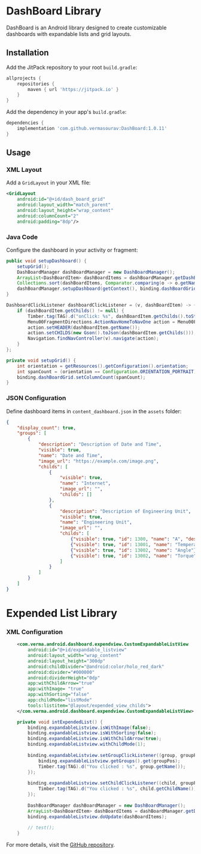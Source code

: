 
# DashBoard Library

DashBoard is an Android library designed to create customizable dashboards with expandable lists and grid layouts.

## Installation

Add the JitPack repository to your root `build.gradle`:

```groovy
allprojects {
    repositories {
        maven { url 'https://jitpack.io' }
    }
}
```

Add the dependency in your app's `build.gradle`:

```groovy
dependencies {
    implementation 'com.github.vermasourav:DashBoard:1.0.11'
}
```

## Usage

### XML Layout
Add a `GridLayout` in your XML file:

```xml
<GridLayout
    android:id="@+id/dash_board_grid"
    android:layout_width="match_parent"
    android:layout_height="wrap_content"
    android:columnCount="2"
    android:padding="8dp"/>
```

### Java Code
Configure the dashboard in your activity or fragment:

```java
public void setupDashboard() {
    setupGrid();
    DashBoardManager dashBoardManager = new DashBoardManager();
    ArrayList<DashBoardItem> dashBoardItems = dashBoardManager.getDashBoardItems(getContext(), "content_dashboard.json");
    Collections.sort(dashBoardItems, Comparator.comparing(o -> o.getName().toLowerCase()));
    dashBoardManager.setupDashboard(getContext(), binding.dashBoardGrid, 3, dashBoardItems, dashboardClickListener);
}

DashboardClickListener dashboardClickListener = (v, dashBoardItem) -> {
    if (dashBoardItem.getChilds() != null) {
		Timber.tag(TAG).d("onClick: %s", dashBoardItem.getChilds().toString());
		Menu00FragmentDirections.ActionNavHomeToNavOne action = Menu00FragmentDirections.actionNavHomeToNavOne();
        action.setHEADER(dashBoardItem.getName());
        action.setCHILDS(new Gson().toJson(dashBoardItem.getChilds()));
        Navigation.findNavController(v).navigate(action);
    }
};

private void setupGrid() {
    int orientation = getResources().getConfiguration().orientation;
    int spanCount = (orientation == Configuration.ORIENTATION_PORTRAIT) ? 3 : 4;
    binding.dashBoardGrid.setColumnCount(spanCount);
}
```

### JSON Configuration
Define dashboard items in `content_dashboard.json` in the `assets` folder:

```json
{
    "display_count": true,
    "groups": [
        {
            "description": "Description of Date and Time",
            "visible": true,
            "name": "Date and Time",
            "image_url": "https://example.com/image.png",
            "childs": [
                {
                    "visible": true,
                    "name": "Internet",
                    "image_url": "",
                    "childs": []
                },
                {
                    "description": "Description of Engineering Unit",
                    "visible": true,
                    "name": "Engineering Unit",
                    "image_url": "",
                    "childs": [
                        {"visible": true, "id": 1300, "name": "A", "description": "Description of A", "thumbnail": ""},
                        {"visible": true, "id": 13001, "name": "Temperature"},
                        {"visible": true, "id": 13002, "name": "Angle"},
                        {"visible": true, "id": 13002, "name": "Torque"}
                    ]
                }
            ]
        }
    ]
}
```

# Expended List Library

### XML Configuration

```xml
    <com.verma.android.dashboard.expendview.CustomExpandableListView
        android:id="@+id/expandable_listview"
        android:layout_width="wrap_content"
        android:layout_height="300dp"
        android:childDivider="@android:color/holo_red_dark"
        android:divider="#000000"
        android:dividerHeight="0dp"
        app:withChildArrow="true"
        app:withImage= "true"
        app:withSorting="false"
        app:childMode="listMode"
        tools:listitem="@layout/expended_view_childs">
    </com.verma.android.dashboard.expendview.CustomExpandableListView>
```


```java
	private void intExpendedList() {
		binding.expandableListview.isWithImage(false);
		binding.expandableListview.isWithSorting(false);
		binding.expandableListview.isWithChildArrow(true);
		binding.expandableListview.withChildMode(1);
		
		binding.expandableListview.setGroupClickListener((group, groupPos) -> {
			binding.expandableListview.getGroups().get(groupPos);
			Timber.tag(TAG).d("You clicked : %s", group.getName());
		});
		
		binding.expandableListview.setChildClickListener((child, groupPos, childPos, header) -> {
			Timber.tag(TAG).d("You clicked : %s", child.getChildName());
		});
		
		DashBoardManager dashBoardManager = new DashBoardManager();
		ArrayList<DashBoardItem> dashBoardItems = dashBoardManager.getDashBoardItems(this,"content_dashboard.json");
		binding.expandableListview.doUpdate(dashBoardItems);
		
		// test();
	}
```


For more details, visit the [GitHub repository](https://github.com/vermasourav/DashBoard).
